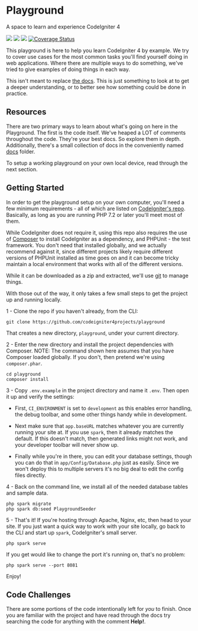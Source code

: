 # Playground
A space to learn and experience CodeIgniter 4

[![](https://github.com/codeigniter4projects/playground/workflows/PHPUnit/badge.svg)](https://github.com/codeigniter4projects/playground/actions/workflows/test.yml)
[![](https://github.com/codeigniter4projects/playground/workflows/PHPStan/badge.svg)](https://github.com/codeigniter4projects/playground/actions/workflows/analyze.yml)
[![](https://github.com/codeigniter4projects/playground/workflows/Deptrac/badge.svg)](https://github.com/codeigniter4projects/playground/actions/workflows/inspect.yml)
[![Coverage Status](https://coveralls.io/repos/github/codeigniter4projects/playground/badge.svg?branch=develop)](https://coveralls.io/github/codeigniter4projects/playground?branch=develop)

This playground is here to help you learn CodeIgniter 4 by example. We try to cover use cases for the most
common tasks you'll find yourself doing in web applications. Where there are multiple ways to do something,
we've tried to give examples of doing things in each way. 

This isn't meant to replace [the docs](https://codeigniter4.github.io/CodeIgniter4/index.html). This is just
something to look at to get a deeper understanding, or to better see how something could be done in practice. 

## Resources

There are two primary ways to learn about what's going on here in the Playground. The first is the code itself. 
We've heaped a LOT of comments throughout the code. They're your best docs. So explore them in depth. 
Additionally, there's a small collection of docs in the conveniently named [docs](docs) folder. 

To setup a working playground on your own local device, read through the next section.  

## Getting Started 

In order to get the playground setup on your own computer, you'll need a few minimum requirements - all of which
are listed on [CodeIgniter's repo](https://github.com/codeigniter4/CodeIgniter4#server-requirements). Basically,
as long as you are running PHP 7.2 or later you'll meet most of them. 

While CodeIgniter does not require it, using this repo also requires the use of 
[Composer](https://getcomposer.org/) to install CodeIgniter as a dependency, and PHPUnit - the test framework. 
You don't need that installed globally, and we actually recommend against it, since different projects likely
require different versions of PHPUnit installed as time goes on and it can become tricky maintain a local 
environment that works with all of the different versions. 

While it can be downloaded as a zip and extracted, we'll use [git](https://git-scm.com/) to manage things.

With those out of the way, it only takes a few small steps to get the project up and running locally. 

1 - Clone the repo if you haven't already, from the CLI:

	git clone https://github.com/codeigniter4projects/playground

That creates a new directory, `playground`, under your current directory.

2 - Enter the new directory and install the project dependencies with Composer. NOTE: The command shown
here assumes that you have Composer loaded globally. If you don't, then pretend we're using `composer.phar`.
```
cd playground
composer install
```

3 - Copy `.env.example` in the project directory and name it `.env`. Then open it up and verify the settings:

* First, `CI_ENVIRONMENT` is set to `development` as this enables error handling, the debug toolbar, and some other
	things handy while in development. 

* Next make sure that `app.baseURL` matches whatever you are currently running your site at. If you use `spark`, 
	then it already matches the default. If this doesn't match, then generated links might not work, and your 
	developer toolbar will never show up. 

* Finally while you're in there, you can edit your database settings, though you can do that in `app/Config/Database.php`
	just as easily. Since we won't deploy this to multiple servers it's no big deal to edit the config files directly.

4 - Back on the command line, we install all of the needed database tables and sample data. 
```
php spark migrate
php spark db:seed PlaygroundSeeder
```

5 - That's it! If you're hosting through Apache, Nginx, etc, then head to your site. If you just want a quick
way to work with your site locally, go back to the CLI and start up `spark`, CodeIgniter's small server. 

	php spark serve

If you get would like to change the port it's running on, that's no problem: 

	php spark serve --port 8081

Enjoy! 

## Code Challenges

There are some portions of the code intentionally left for *you* to finish. Once you are familiar with
the project and have read through the docs try searching the code for anything with the comment **Help!**.
